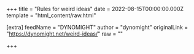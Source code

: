 
+++
title = "Rules for weird ideas"
date = 2022-08-15T00:00:00.000Z
template = "html_content/raw.html"

[extra]
feedName = "DYNOMIGHT"
author = "dynomight"
originalLink = "https://dynomight.net/weird-ideas/"
raw = ""

+++

